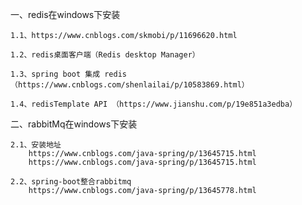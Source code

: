 一、redis在windows下安装
    
    1.1、https://www.cnblogs.com/skmobi/p/11696620.html
    
    1.2、redis桌面客户端（Redis desktop Manager）
    
    1.3、spring boot 集成 redis（https://www.cnblogs.com/shenlailai/p/10583869.html）
    
    1.4、redisTemplate API （https://www.jianshu.com/p/19e851a3edba）
    
    
二、rabbitMq在windows下安装

    2.1、安装地址
        https://www.cnblogs.com/java-spring/p/13645715.html
        https://www.cnblogs.com/java-spring/p/13645715.html
        
    2.2、spring-boot整合rabbitmq
        https://www.cnblogs.com/java-spring/p/13645778.html